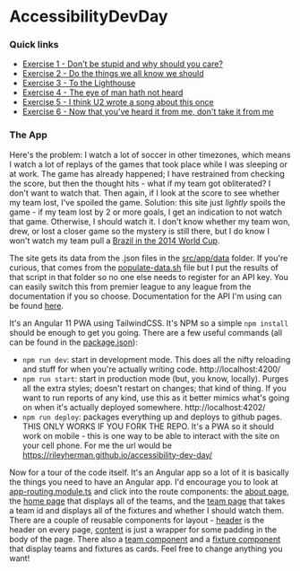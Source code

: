 # AccessibilityDevDay

### Quick links

* [Exercise 1 - Don't be stupid and why should you care?](https://github.com/rileyherman/accessibility-dev-day/tree/exercise-1)
* [Exercise 2 - Do the things we all know we should](https://github.com/rileyherman/accessibility-dev-day/tree/exercise-2)
* [Exercise 3 - To the Lighthouse](https://github.com/rileyherman/accessibility-dev-day/tree/exercise-3)
* [Exercise 4 - The eye of man hath not heard](https://github.com/rileyherman/accessibility-dev-day/tree/exercise-4)
* [Exercise 5 - I think U2 wrote a song about this once](https://github.com/rileyherman/accessibility-dev-day/tree/exercise-5)
* [Exercise 6 - Now that you've heard it from me, don't take it from me](https://github.com/rileyherman/accessibility-dev-day/tree/exercise-6)

### The App

Here's the problem: I watch a lot of soccer in other timezones, which means I watch a lot of replays of the games that took place while I was sleeping or at work. The game has already happened; I have restrained from checking the score, but then the thought hits - what if my team got obliterated? I don't want to watch that. Then again, if I look at the score to see whether my team lost, I've spoiled the game. Solution: this site just _lightly_ spoils the game - if my team lost by 2 or more goals, I get an indication to not watch that game. Otherwise, I should watch it. I don't know whether my team won, drew, or lost a closer game so the mystery is still there, but I do know I won't watch my team pull a [Brazil in the 2014 World Cup](https://youtu.be/aE4BdIP6bvc).

The site gets its data from the .json files in the [src/app/data](./src/app/data) folder. If you're curious, that comes from the [populate-data.sh](populat-data.sh) file but I put the results of that script in that folder so no one else needs to register for an API key. You can easily switch this from premier league to any league from the documentation if you so choose. Documentation for the API I'm using can be found [here](https://rapidapi.com/api-sports/api/API-FOOTBALL). 

It's an Angular 11 PWA using TailwindCSS. It's NPM so a simple `npm install` should be enough to get you going. There are a few useful commands (all can be found in the [package.json](./package.json)): 

* `npm run dev`: start in development mode. This does all the nifty reloading and stuff for when you're actually writing code. http://localhost:4200/
* `npm run start`: start in production mode (but, you know, locally). Purges all the extra styles; doesn't restart on changes; that kind of thing. If you want to run reports of any kind, use this as it better mimics what's going on when it's actually deployed somewhere. http://localhost:4202/
* `npm run deploy`: packages everything up and deploys to github pages. THIS ONLY WORKS IF YOU FORK THE REPO. It's a PWA so it should work on mobile - this is one way to be able to interact with the site on your cell phone. For me the url would be https://rileyherman.github.io/accessibility-dev-day/ 

Now for a tour of the code itself. It's an Angular app so a lot of it is basically the things you need to have an Angular app. I'd encourage you to look at [app-routing.module.ts](./src/app/app-routing.module.ts) and click into the route components: the [about page](src/app/routes/about-page/about-page.component.ts), the [home page](./src/app/routes/home-page/home-page.component.ts) that displays all of the teams, and the [team page](./src/app/routes/team-page/team-page.component.ts) that takes a team id and displays all of the fixtures and whether I should watch them. There are a couple of reusable components for layout - [header](./src/app/components/header/header.component.ts) is the header on every page, [content](./src/app/components/content/content.component.ts) is just a wrapper for some padding in the body of the page. There also a [team component](./src/app/components/team/team.component.ts) and a [fixture component](./src/app/components/fixture/fixture.component.ts) that display teams and fixtures as cards. Feel free to change anything you want!